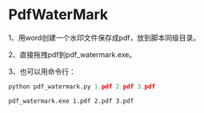 # PdfWaterMark
1、用word创建一个水印文件保存成pdf，放到脚本同级目录。

2、直接拖拽pdf到pdf_watermark.exe。

3、也可以用命令行：

```python
python pdf_watermark.py 1.pdf 2.pdf 3.pdf
```

```bash
pdf_watermark.exe 1.pdf 2.pdf 3.pdf
```
